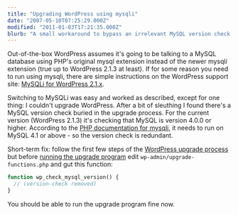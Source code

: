 ```yaml
---
title: "Upgrading WordPress using mysqli"
date: "2007-05-10T07:25:29.000Z"
modified: "2011-01-03T17:21:35.000Z"
blurb: "A small workaround to bypass an irrelevant MySQL version check during a WordPress upgrade"
---
```


Out-of-the-box WordPress assumes it's going to be talking to a MySQL database using PHP's original mysql extension instead of the newer mysql*i* extension (true up to WordPress 2.1.3 at least). If for some reason you need to run using mysqli, there are simple instructions on the WordPress support site: [MySQLi for WordPress 2.1.x](https://wordpress.org/support/topic/mysqli-for-wordpress-21x/).

Switching to MySQLi was easy and worked as described, except for one thing: I couldn't upgrade WordPress. After a bit of sleuthing I found there's a MySQL version check buried in the upgrade process. For the current version (WordPress 2.1.3) it's checking that MySQL is version 4.0.0 or higher. According to the [PHP documentation for mysqli](https://www.php.net/mysqli), it needs to run on MySQL 4.1 or above - so the version check is redundant.

Short-term fix: follow the first few steps of the [WordPress upgrade process](https://wordpress.org/support/article/upgrading-wordpress-extended-instructions/) but before [running the upgrade program](https://wordpress.org/support/article/upgrading-wordpress-extended-instructions/#step-9-run-the-wordpress-upgrade-program) edit `wp-admin/upgrade-functions.php` and gut this function:

```php
function wp_check_mysql_version() {
  // (version-check removed)
}
```

You should be able to run the upgrade program fine now.
